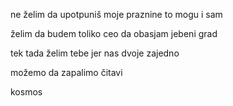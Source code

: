 ne želim
da upotpuniš moje praznine
to mogu i sam

želim da budem
toliko ceo
da obasjam jebeni grad

tek tada
želim tebe
jer nas dvoje zajedno

možemo da
zapalimo
čitavi

kosmos